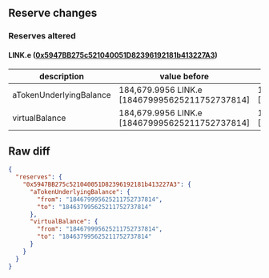 ## Reserve changes

### Reserves altered

#### LINK.e ([0x5947BB275c521040051D82396192181b413227A3](https://snowtrace.io/address/0x5947BB275c521040051D82396192181b413227A3))

| description | value before | value after |
| --- | --- | --- |
| aTokenUnderlyingBalance | 184,679.9956 LINK.e [184679995625211752737814] | 184,637.9956 LINK.e [184637995625211752737814] |
| virtualBalance | 184,679.9956 LINK.e [184679995625211752737814] | 184,637.9956 LINK.e [184637995625211752737814] |


## Raw diff

```json
{
  "reserves": {
    "0x5947BB275c521040051D82396192181b413227A3": {
      "aTokenUnderlyingBalance": {
        "from": "184679995625211752737814",
        "to": "184637995625211752737814"
      },
      "virtualBalance": {
        "from": "184679995625211752737814",
        "to": "184637995625211752737814"
      }
    }
  }
}
```